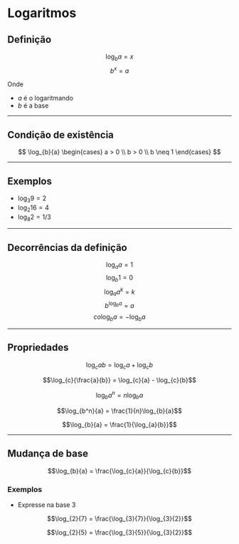 # Logaritmos

## Definição

$$\log_{b}{a} = x$$
$$b^x = a$$

Onde
- $a$ é o logaritmando
- $b$ é a base

---

## Condição de existência

$$
\log_{b}{a}
\begin{cases}
a > 0 \\
b > 0 \\
b \neq 1
\end{cases}
$$

---

## Exemplos

- $\log_{3}{9} = 2$
- $\log_{2}{16} = 4$
- $\log_{8}{2} = 1/3$

---

## Decorrências da definição

$$\log_{a}{a} = 1$$
$$\log_{b}{1} = 0$$
$$\log_{a}{a^k} = k$$
$$b^{\log_{b}{a}} = a$$
$$co\log_{b}{a} = - \log_{b}{a}$$

---

## Propriedades

$$\log_{c}{ab} = \log_{c}{a} + \log_{c}{b}$$

$$\log_{c}{\frac{a}{b}} = \log_{c}{a} - \log_{c}{b}$$

$$\log_{b}{a^n} = n \log_{b}{a}$$

$$\log_{b^n}{a} = \frac{1}{n}\log_{b}{a}$$

$$\log_{b}{a} = \frac{1}{\log_{a}{b}}$$

---

## Mudança de base

$$\log_{b}{a} = \frac{\log_{c}{a}}{\log_{c}{b}}$$

### Exemplos
- Expresse na base 3

$$\log_{2}{7} = \frac{\log_{3}{7}}{\log_{3}{2}}$$

$$\log_{2}{5} = \frac{\log_{3}{5}}{\log_{3}{2}}$$